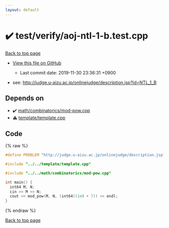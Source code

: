 ```yaml
---
layout: default
---
```


<!-- mathjax config similar to math.stackexchange -->
<script type="text/javascript" async
  src="https://cdnjs.cloudflare.com/ajax/libs/mathjax/2.7.5/MathJax.js?config=TeX-MML-AM_CHTML">
</script>
<script type="text/x-mathjax-config">
  MathJax.Hub.Config({
    TeX: { equationNumbers: { autoNumber: "AMS" }},
    tex2jax: {
      inlineMath: [ ['$','$'] ],
      processEscapes: true
    },
    "HTML-CSS": { matchFontHeight: false },
    displayAlign: "left",
    displayIndent: "2em"
  });
</script>

<script type="text/javascript" src="https://cdnjs.cloudflare.com/ajax/libs/jquery/3.4.1/jquery.min.js"></script>
<script src="https://cdn.jsdelivr.net/npm/jquery-balloon-js@1.1.2/jquery.balloon.min.js" integrity="sha256-ZEYs9VrgAeNuPvs15E39OsyOJaIkXEEt10fzxJ20+2I=" crossorigin="anonymous"></script>
<script type="text/javascript" src="../../../assets/js/copy-button.js"></script>
<link rel="stylesheet" href="../../../assets/css/copy-button.css" />


# :heavy_check_mark: test/verify/aoj-ntl-1-b.test.cpp

<a href="../../../index.html">Back to top page</a>

* <a href="{{ site.github.repository_url }}/blob/master/test/verify/aoj-ntl-1-b.test.cpp">View this file on GitHub</a>
    - Last commit date: 2019-11-30 23:36:31 +0900


* see: <a href="http://judge.u-aizu.ac.jp/onlinejudge/description.jsp?id=NTL_1_B">http://judge.u-aizu.ac.jp/onlinejudge/description.jsp?id=NTL_1_B</a>


## Depends on

* :heavy_check_mark: <a href="../../../library/math/combinatorics/mod-pow.cpp.html">math/combinatorics/mod-pow.cpp</a>
* :warning: <a href="../../../library/template/template.cpp.html">template/template.cpp</a>


## Code

<a id="unbundled"></a>
{% raw %}
```cpp
#define PROBLEM "http://judge.u-aizu.ac.jp/onlinejudge/description.jsp?id=NTL_1_B"

#include "../../template/template.cpp"

#include "../../math/combinatorics/mod-pow.cpp"

int main() {
  int64 M, N;
  cin >> M >> N;
  cout << mod_pow(M, N, (int64)(1e9 + 7)) << endl;
}

```
{% endraw %}

<a href="../../../index.html">Back to top page</a>

